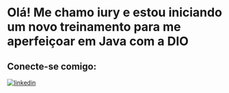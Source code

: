 # Olá! Me chamo iury e estou iniciando um novo treinamento para me aperfeiçoar em Java com a DIO

## Conecte-se comigo:
[![linkedin](https://img.shields.io/badge/linkedin-0A66C2?style=for-the-badge&logo=linkedin&logoColor=white)](https://www.linkedin.com/in/IuryDamascenoDev/)